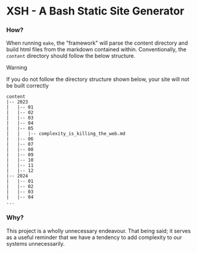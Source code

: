 # XSH - A Bash Static Site Generator

### How?
When running `make`, the "framework" will parse the content directory and build html files from the markdown contained within. Conventionally, the 
`content` directory should follow the below structure.

> [!WARNING]
> If you do not follow the directory structure shown below, your site will not be built correctly

```
content
|-- 2023
|   |-- 01
|   |-- 02
|   |-- 03
|   |-- 04
|   |-- 05
|   |   |-- complexity_is_killing_the_web.md
|   |-- 06
|   |-- 07
|   |-- 08
|   |-- 09
|   |-- 10
|   |-- 11
|   |-- 12
|-- 2024
|   |-- 01
|   |-- 02
|   |-- 03
|   |-- 04
...
```

### Why?
This project is a wholly unnecessary endeavour. That being said; it serves as a useful reminder that we have a tendency to 
add complexity to our systems unnecessarily.
